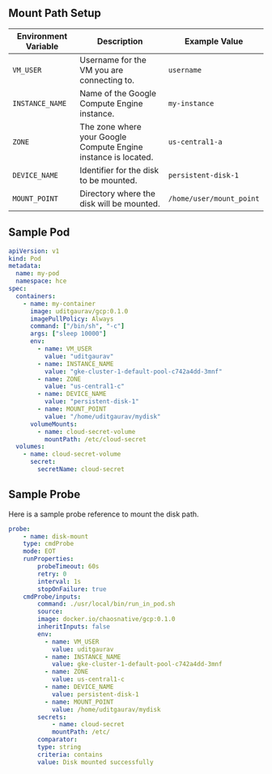 ## Mount Path Setup

| Environment Variable | Description                                                   | Example Value        |
|----------------------|---------------------------------------------------------------|----------------------|
| `VM_USER`            | Username for the VM you are connecting to.                    | `username`           |
| `INSTANCE_NAME`      | Name of the Google Compute Engine instance.                   | `my-instance`        |
| `ZONE`               | The zone where your Google Compute Engine instance is located.| `us-central1-a`      |
| `DEVICE_NAME`            | Identifier for the disk to be mounted.                        | `persistent-disk-1`  |
| `MOUNT_POINT`        | Directory where the disk will be mounted.                     | `/home/user/mount_point` |

## Sample Pod

```yaml
apiVersion: v1
kind: Pod
metadata:
  name: my-pod
  namespace: hce
spec:
  containers:
    - name: my-container
      image: uditgaurav/gcp:0.1.0
      imagePullPolicy: Always
      command: ["/bin/sh", "-c"]
      args: ["sleep 10000"]
      env:
        - name: VM_USER
          value: "uditgaurav"
        - name: INSTANCE_NAME
          value: "gke-cluster-1-default-pool-c742a4dd-3mnf"
        - name: ZONE
          value: "us-central1-c"
        - name: DEVICE_NAME
          value: "persistent-disk-1"
        - name: MOUNT_POINT
          value: "/home/uditgaurav/mydisk"
      volumeMounts:
        - name: cloud-secret-volume
          mountPath: /etc/cloud-secret
  volumes:
    - name: cloud-secret-volume
      secret:
        secretName: cloud-secret

```

## Sample Probe

Here is a sample probe reference to mount the disk path.

```yaml
probe:
    - name: disk-mount
    type: cmdProbe
    mode: EOT
    runProperties:
        probeTimeout: 60s
        retry: 0
        interval: 1s
        stopOnFailure: true
    cmdProbe/inputs:
        command: ./usr/local/bin/run_in_pod.sh
        source:
        image: docker.io/chaosnative/gcp:0.1.0
        inheritInputs: false
        env:
          - name: VM_USER
            value: uditgaurav
          - name: INSTANCE_NAME
            value: gke-cluster-1-default-pool-c742a4dd-3mnf
          - name: ZONE
            value: us-central1-c
          - name: DEVICE_NAME
            value: persistent-disk-1
          - name: MOUNT_POINT
            value: /home/uditgaurav/mydisk
        secrets:
            - name: cloud-secret
            mountPath: /etc/
        comparator:
        type: string
        criteria: contains
        value: Disk mounted successfully
```
